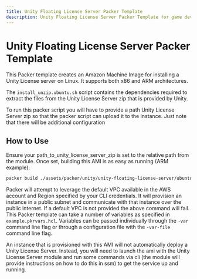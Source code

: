 ```yaml
---
title: Unity Floating License Server Packer Template
description: Unity Floating License Server Packer Template for game development on AWS
---
```


# Unity Floating License Server Packer Template

This Packer template creates an Amazon Machine Image for installing a Unity License server on Linux. It supports both x86 and ARM architectures.

The `install_unzip.ubuntu.sh` script contains the dependencies required to extract the files from the Unity License Server zip that is provided by Unity.

To run this packer script you will have to provide a path Unity License Server zip so that the packer script can upload it to the instance. Just note that there will be additional configuration


## How to Use

Ensure your path_to_unity_license_server_zip is set to the relative path from the module. Once set, building this AMI is as easy as running (ARM example):

``` bash
packer build ./assets/packer/unity/unity-floating-license-server/ubuntu-jammy-22.04-arm64-unity-floating-license-server.pkr.hcl
```

Packer will attempt to leverage the default VPC available in the AWS account and Region specified by your CLI credentials. It will provision an instance in a public subnet and communicate with that instance over the public internet. If a default VPC is not provided the above command will fail. This Packer template can take a number of variables as specified in `example.pkrvars.hcl`. Variables can be passed individually through the `-var` command line flag or through a configuration file with the `-var-file` command line flag.

An instance that is provisioned with this AMI will not automatically deploy a Unity License Server. Instead, you will need to launch the ami with the Unity License Server module and run some commands via cli (the module will provide instructions on how to do this in ssm) to get the service up and running.
